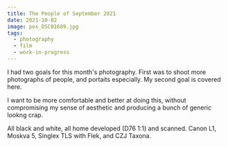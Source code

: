 ```yaml
---
title: The People of September 2021
date: 2021-10-02
image: pos_DSC01689.jpg
tags:
  - photography
  - film
  - work-in-progress
---
```


I had two goals for this month's photography.  First was to shoot more photographs of people, and portaits especially.  My second goal is covered here.

I want to be more comfortable and better at doing this, without compromising my sense of aesthetic and producing a bunch of generic lookng crap.  

<v-img src="pos_DSC01459.jpg" alt="bar" :dirp="dir"></v-img>
<v-img src="pos_DSC01465.jpg" alt="bar" :dirp="dir"></v-img>
<v-img src="pos_DSC01494.jpg" alt="bar" :dirp="dir"></v-img>
<v-img src="pos_DSC01696.jpg" alt="bar" :dirp="dir"></v-img>


<v-img src="pos_DSC01184.jpg" alt="bar" :dirp="dir"></v-img>
<v-img src="pos_DSC01256.jpg" alt="bar" :dirp="dir"></v-img>
<v-img src="pos_DSC01264.jpg" alt="bar" :dirp="dir"></v-img>
<v-img src="pos_DSC01348.jpg" alt="bar" :dirp="dir"></v-img>
<v-img src="pos_DSC01498.jpg" alt="bar" :dirp="dir"></v-img>
<v-img src="pos_DSC01512.jpg" alt="bar" :dirp="dir"></v-img>
<v-img src="pos_DSC01541.jpg" alt="bar" :dirp="dir"></v-img>
<v-img src="pos_DSC01559.jpg" alt="bar" :dirp="dir"></v-img>
<v-img src="pos_DSC01560.jpg" alt="bar" :dirp="dir"></v-img>
<v-img src="pos_DSC01565.jpg" alt="bar" :dirp="dir"></v-img>
<v-img src="pos_DSC01576.jpg" alt="bar" :dirp="dir"></v-img>
<v-img src="pos_DSC01650.jpg" alt="bar" :dirp="dir"></v-img>
<v-img src="pos_DSC01689.jpg" alt="bar" :dirp="dir"></v-img>


<v-img src="pos_DSC01211.jpg" alt="bar" :dirp="dir"></v-img>

<v-img src="pos_DSC01587.jpg" alt="bar" :dirp="dir"></v-img>
<v-img src="pos_DSC01554.jpg" alt="bar" :dirp="dir"></v-img>

All black and white, all home developed (D76 1:1) and scanned.   Canon L1, Moskva 5, Singlex TLS with Flek, and CZJ Taxona.